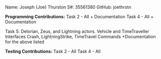 ﻿Name: Joseph (Joe) Thurston
S#: 35561380
GitHub: joethrstn

**Programming Contributions:**
Task 2 - All + Documentation
Task 4 - All + Documentation

Task 5:
Delorian, Zeus, and Lightning actors. 
Vehicle and TimeTraveller Interfaces
Crash, LightningStrike, TimeTravel Commands
+Documentation for the above listed

**Testing Contributions:**
Task 2 - All
Task 4 - All
